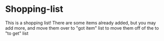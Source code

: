# Shopping-list
This is a shopping list!
There are some items already added, but you may add more, and move them over to "got item" list to move them off of the to "to get" list 
